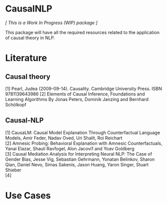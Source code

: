 # CausalNLP

_[ This is a Work In Progress (WIP) package ]_

This package will have all the required resources related to the application of causal theory in NLP.

# Literature

## Causal theory

[1] Pearl, Judea (2009-09-14). Causality. Cambridge University Press. ISBN 9781139643986
[2] Elements of Causal Inference, Foundations and Learning Algorithms By Jonas Peters, Dominik Janzing and Bernhard Schölkopf

## Causal-NLP

[1] CausaLM: Causal Model Explanation Through Counterfactual Language Models, Amir Feder, Nadav Oved, Uri Shalit, Roi Reichart <br>
[2] Amnesic Probing: Behavioral Explanation with Amnesic Counterfactuals, Yanai Elazar, Shauli Ravfogel, Alon Jacovi1 and Yoav Goldberg <br>
[3] Causal Mediation Analysis for Interpreting Neural NLP: The Case of Gender Bias, Jesse Vig, Sebastian Gehrmann, Yonatan Belinkov, Sharon Qian, Daniel Nevo, Simas Sakenis, Jason Huang, Yaron Singer, Stuart Shieber <br>
[4] 

# Use Cases 
